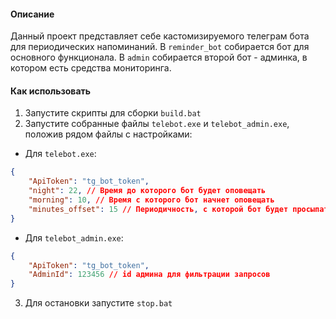 #### Описание
Данный проект представляет себе кастомизируемого телеграм бота для периодических напоминаний. В `reminder_bot` собирается бот для основного функционала. В `admin` собирается второй бот - админка, в котором есть средства мониторинга.

#### Как использовать
1) Запустите скрипты для сборки `build.bat`
2) Запустите собранные файлы `telebot.exe` и `telebot_admin.exe`, положив рядом файлы с настройками:
- Для `telebot.exe`:
```json
{
    "ApiToken": "tg_bot_token",
    "night": 22, // Время до которого бот будет оповещать
    "morning": 10, // Время с которого бот начнет оповещать
    "minutes_offset": 15 // Периодичность, с которой бот будет просыпаться
}
```

- Для `telebot_admin.exe`:
```json
{
    "ApiToken": "tg_bot_token",
    "AdminId": 123456 // id админа для фильтрации запросов
}
```
3) Для остановки запустите `stop.bat`